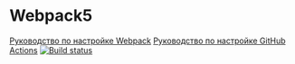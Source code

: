 # Webpack5

[Руководство по настройке Webpack](https://webpack.js.org/guides/)
[Руководство по настройке GitHub Actions](https://docs.github.com/en/actions/quickstart)
[![Build status](https://ci.appveyor.com/api/projects/status/t1rwnd3fhre6j1gb?svg=true)](https://ci.appveyor.com/project/meshhi/supa-sita-webpack)